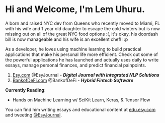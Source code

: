 # Hi and Welcome, I'm Lem Uhuru. 

A born and raised NYC dev from Queens who recently moved to Miami, FL with his wife and 1 year old daughter to escape the cold winters but is now missing out on all of the great NYC food options :(, it's okay, his doordash bill is now manageable and his wife is an excellent chef!! :p


As a developer, he loves using machine learning to build practical applications that make his personal life more efficient. Check out some of the powerful applications he has launched and actually uses daily to write essays, manage personal finances, and predict financial painpoints.


1. [Esy.com][EsyHome] @EsyJournal - ***Digital Journal with Integrated NLP Solutions***
2. [BankofDeFi.com][BankofDeFiHome] @BankofDeFi - ***Hybrid Fintech Software***

<!-- 2. [WordToken.com][WordTokenHome] @WordToken - ***Conversational Analytics Platform*** -->

**Currently Reading**:
* Hands on Machine Learning w/ SciKit Learn, Keras, & Tensor Flow


You can find him writing essays and educational content at [edu.esy.com][EsyEdu] and tweeting [@EsyJournal][TwitterProfile].


[EsyHome]: https://www.esy.com
[EsyEdu]: https://edu.esy.com
[WordTokenHome]: https://www.wordtoken.com
[BankofDeFiHome]: https://www.bankofdefi.com
[TwitterProfile]: https://twitter.com/EsyJournal
